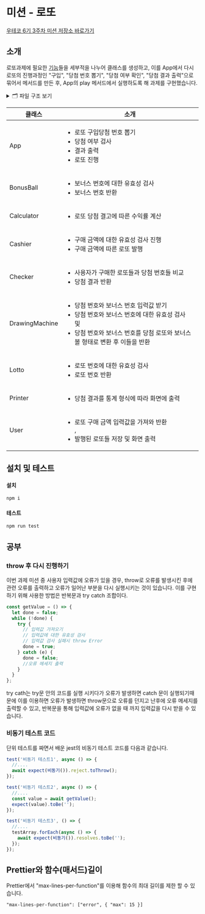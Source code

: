 # 미션 - 로또

[우테코 6기 3주차 미션 저장소 바로가기](https://github.com/woowacourse-precourse/javascript-lotto-6)

## 소개

로또과제에 필요한 [기능](https://github.com/BadaHertz52/javascript-lotto-6/blob/badahertz52/docs/README.md)들을 세부적을 나누어 클래스를 생성하고, 이를 App에서 다시 로또의 진행과정인 "구입", "당첨 번호 뽑기", "당첨 여부 확인", "당첨 결과 출력"으로 묶어서 메서드를 만든 후, App의 play 메서드에서 실행하도록 해 과제를 구현했습니다.

<details>
<summary> 🗂️ 파일 구조 보기</summary>
<div markdown="1">

```
📦src
 ┣ 📂constant
 ┃ ┣ 📜index.js
 ┃ ┣ 📜Message.js
 ┃ ┗ 📜Rule.js
 ┣ 📂utils
 ┃ ┣ 📜index.js
 ┃ ┣ 📜Input.js
 ┃ ┣ 📜MessageFactory.js
 ┃ ┣ 📜Money.js
 ┃ ┣ 📜RandomNumbers.js
 ┃ ┣ 📜Sort.js
 ┃ ┣ 📜Validate.js
 ┃ ┗ 📜WinningResult.js
 ┣ 📜App.js
 ┣ 📜BonusBall.js
 ┣ 📜Calculator.js
 ┣ 📜Cashier.js
 ┣ 📜Checker.js
 ┣ 📜DrawingMachine.js
 ┣ 📜index.js
 ┣ 📜Lotto.js
 ┣ 📜Statistic.js
 ┗ 📜User.js
```

</div>
</details>

| 클래스         | 소개                                                                                                                                                                                             |
| -------------- | ------------------------------------------------------------------------------------------------------------------------------------------------------------------------------------------------ |
| App            | <ul><li>로또 구입당첨 번호 뽑기</li> <li>당첨 여부 검사</li> <li>결과 출력</li> <li>로또 진행</li> </ul>                                                                                         |
| BonusBall      | <ul><li>보너스 번호에 대한 유효성 검사</li> <li>보너스 번호 반환</li></ul>                                                                                                                       |
| Calculator     | <ul><li>로또 당첨 결고에 따른 수익률 계산</li></ul>                                                                                                                                              |
| Cashier        | <ul><li>구매 금액에 대한 유효성 검사 진행</li><li>구매 금액에 따른 로또 발행</li></ul>                                                                                                           |
| Checker        | <ul><li>사용자가 구매한 로또들과 당첨 번호들 비교</li> <li>당첨 결과 반환</li></ul>                                                                                                              |
| DrawingMachine | <ul><li>당첨 번호와 보너스 번호 입력값 받기</li> <li>당첨 번호와 보너스 번호에 대한 유효성 검사</li> 및 <li>당첨 번호와 보너스 번호를 당첨 로또와 보너스 볼 형태로 변환 후 이들을 반환</li></ul> |
| Lotto          | <ul><li>로또 번호에 대한 유효성 검사</li> <li>로또 번호 반환</li></ul>                                                                                                                           |
| Printer        | <ul><li>당첨 결과를 통계 형식에 따라 화면에 출력</li></ul>                                                                                                                                       |
| User           | <ul><li>로또 구매 금액 입력값을 가져와 반환</li>, <li>발행된 로또들 저장 및 화면 출력</li></ul>                                                                                                  |

## 설치 및 테스트

#### 설치

```bash
npm i
```

#### 테스트

```bash
npm run test
```

## 공부

### throw 후 다시 진행하기

이번 과제 미션 중 사용자 입력값에 오류가 있을 경우, throw로 오류를 발생시킨 후에 관련 오류를 출력하고 오류가 일어난 부분을 다시 실행시키는 것이 있습니다.
이를 구현하기 위해 사용한 방법은 반복문과 try catch 조합이다.

```js
const getValue = () => {
  let done = false;
  while (!done) {
    try {
      // 입력값 가져오기
      // 입력값에 대한 유효성 검사
      // 입력값 검사 실패시 throw Error
      done = true;
    } catch (e) {
      done = false;
      //오류 메세지 출력
    }
  }
};
```

try cath는 try문 안의 코드를 실행 시키다가 오류가 발생하면 catch 문이 실행되기때문에 이를 이용하면 오류가 발생하면 throw문으로 오류를 던지고 난후에 오류 메세지를 출력할 수 있고,
반복문을 통해 입력값에 오류가 없을 때 까지 입력값을 다시 받을 수 있습니다.

### 비동기 테스트 코드

단위 테스트를 짜면서 배운 jest의 비동기 테스트 코드를 다음과 같습니다.

```js
test('비동기 테스트1', async () => {
  //....
  await expect(비동기()).reject.toThrow();
});

test('비동기 테스트2', async () => {
  //....
  const value = await getValue();
  expect(value).toBe('');
});

test('비동기 테스트3', () => {
  //....
  testArray.forEach(async () => {
    await expect(비동기()).resolves.toBe('');
  });
});
```

## Prettier와 함수(매서드)길이

Prettier에서 "max-lines-per-function"를 이용해 함수의 최대 길이를 제한 할 수 있습니다.

```
"max-lines-per-function": ["error", { "max": 15 }]
```
